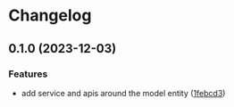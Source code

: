 # Changelog

## 0.1.0 (2023-12-03)


### Features

* add service and apis around the model entity ([1febcd3](https://github.com/ockr-io/ockr-api/commit/1febcd394f79935d10b8175bc9d73ac431fd9ffb))
